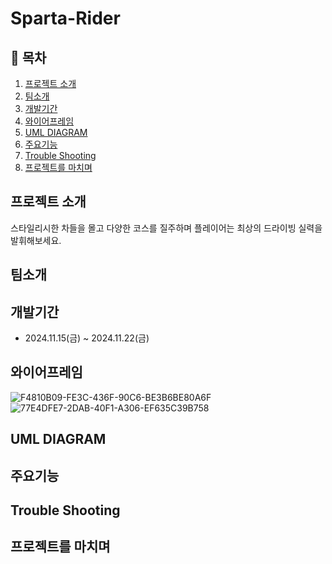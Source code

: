 # Sparta-Rider
 
## 📖 목차
1. [프로젝트 소개](#프로젝트-소개)
2. [팀소개](#팀소개)
3. [개발기간](#개발기간)
4. [와이어프레임](#와이어프레임)
5. [UML DIAGRAM](#uml-diagram)
6. [주요기능](#주요기능)
8. [Trouble Shooting](#trouble-shooting)
9. [프로젝트를 마치며](#프로젝트를-마치며)

## 프로젝트 소개
스타일리시한 차들을 몰고 다양한 코스를 질주하며 플레이어는 최상의 드라이빙 실력을 발휘해보세요.

## 팀소개


## 개발기간
- 2024.11.15(금) ~ 2024.11.22(금)

## 와이어프레임
![F4810B09-FE3C-436F-90C6-BE3B6BE80A6F](https://github.com/user-attachments/assets/17ea84b4-0768-4e8e-9ab1-a90d8c517d0a)
![77E4DFE7-2DAB-40F1-A306-EF635C39B758](https://github.com/user-attachments/assets/7d1ae2a0-bc6d-41f3-bc69-79c84f5b3c82)

## UML DIAGRAM


## 주요기능


## Trouble Shooting


## 프로젝트를 마치며
